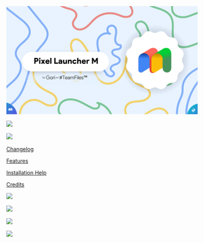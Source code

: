![Pixel Launcher M](/Images/banner.png)

<a href="https://github.com/GoriLovesYou/PixelLauncherM/releases"><img src="https://img.shields.io/badge/Download Pixel Launcher M (Magisk)-not quite yet...-red.svg" height="20"></a>

<a href="https://github.com/GoriLovesYou/PixelLauncherM/releases/download/Classic/Pixel.Launcher.M.Classic.v0.1.0.220613.Magisk.zip"><img src="https://img.shields.io/badge/Download Pixel Launcher Classic (Magisk)-v0.1.0-bright green.svg" height="20"></a>

[Changelog](/CHANGELOG.md)

[Features](/FEATURES.md)

[Installation Help](/INSTALLATION.md)

[Credits](/CREDITS.md)

<a href="https://t.me/PixelLauncherM"><img src="https://img.shields.io/badge/Pixel Launcher M Telegram Channel-@PixelLauncherM-2AABEE.svg" height="20"></a>

<a href="https://t.me/modulesrepo"><img src="https://img.shields.io/badge/%23TeamFiles™ Telegram Channel-@modulesrepo-2AABEE.svg" height="20"></a>

<a href="https://t.me/GoriLovesYou"><img src="https://img.shields.io/badge/Gori on Telegram-@GoriLovesYou-2AABEE.svg" height="20"></a>

<a href="https://discordapp.com/users/417424119768940585"><img src="https://img.shields.io/badge/Gori on Discord-Gori%230001-5865F2.svg" height="20"></a>
